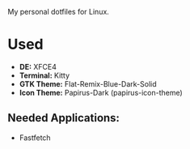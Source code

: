 My personal dotfiles for Linux.

# Used
* **DE:** XFCE4
* **Terminal:** Kitty
* **GTK Theme:** Flat-Remix-Blue-Dark-Solid
* **Icon Theme:**  Papirus-Dark (papirus-icon-theme)

## Needed Applications:
* Fastfetch
